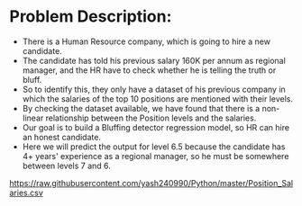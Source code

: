 # Problem Description: 
* There is a Human Resource company, which is going to hire a new candidate. 
* The candidate has told his previous salary 160K per annum as regional manager, and the HR have to check whether he is telling the truth or bluff. 
* So to identify this, they only have a dataset of his previous company in which the salaries of the top 10 positions are mentioned with their levels.
* By checking the dataset available, we have found that there is a non-linear relationship between the Position levels and the salaries.
* Our goal is to build a Bluffing detector regression model, so HR can hire an honest candidate. 
* Here we will predict the output for level 6.5 because the candidate has 4+ years' experience as a regional manager, so he must be somewhere between levels 7 and 6.

https://raw.githubusercontent.com/yash240990/Python/master/Position_Salaries.csv
